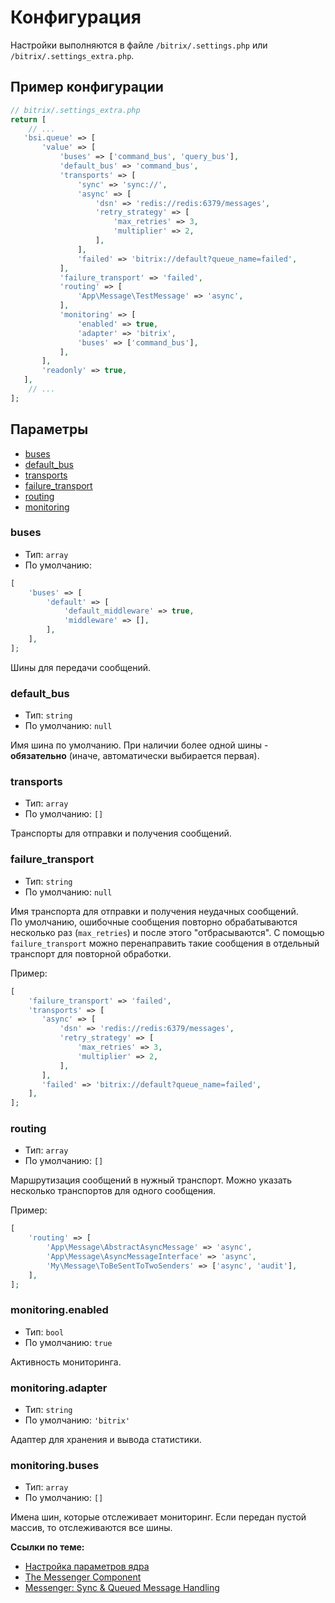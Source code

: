 # Конфигурация

Настройки выполняются в файле `/bitrix/.settings.php` или `/bitrix/.settings_extra.php`.

## Пример конфигурации

```php
// bitrix/.settings_extra.php
return [
    // ...
   'bsi.queue' => [
       'value' => [
           'buses' => ['command_bus', 'query_bus'],
           'default_bus' => 'command_bus',
           'transports' => [
               'sync' => 'sync://',
               'async' => [
                   'dsn' => 'redis://redis:6379/messages',
                   'retry_strategy' => [
                       'max_retries' => 3,
                       'multiplier' => 2,
                   ],
               ],
               'failed' => 'bitrix://default?queue_name=failed',
           ],
           'failure_transport' => 'failed',
           'routing' => [
               'App\Message\TestMessage' => 'async',
           ],
           'monitoring' => [
               'enabled' => true,
               'adapter' => 'bitrix',
               'buses' => ['command_bus'],
           ],
       ],
       'readonly' => true,
   ],
    // ...
];
```

## Параметры

- [buses](#buses)
- [default_bus](#default_bus)
- [transports](#transports)
- [failure_transport](#failure_transport)
- [routing](#routing)
- [monitoring](#monitoring-enabled)

### buses

- Тип: `array`
- По умолчанию:
```php
[
    'buses' => [
        'default' => [
            'default_middleware' => true,
            'middleware' => [],
        ],
    ],
];
```

Шины для передачи сообщений.

### default_bus

- Тип: `string`
- По умолчанию: `null`

Имя шина по умолчанию. При наличии более одной шины - **обязательно** (иначе, автоматически выбирается первая).

### transports

- Тип: `array`
- По умолчанию: `[]`

Транспорты для отправки и получения сообщений.

### failure_transport

- Тип: `string`
- По умолчанию: `null`

Имя транспорта для отправки и получения неудачных сообщений.  
По умолчанию, ошибочные сообщения повторно обрабатываются несколько раз (`max_retries`) и после этого "отбрасываются". С помощью `failure_transport` можно перенаправить такие сообщения в отдельный транспорт для повторной обработки.

Пример:

```php
[
    'failure_transport' => 'failed',
    'transports' => [
       'async' => [
           'dsn' => 'redis://redis:6379/messages',
           'retry_strategy' => [
               'max_retries' => 3,
               'multiplier' => 2,
           ],
       ],
       'failed' => 'bitrix://default?queue_name=failed',
    ],
];
```

### routing

- Тип: `array`
- По умолчанию: `[]`

Маршрутизация сообщений в нужный транспорт. Можно указать несколько транспортов для одного сообщения.

Пример:

```php
[
    'routing' => [
        'App\Message\AbstractAsyncMessage' => 'async',
        'App\Message\AsyncMessageInterface' => 'async',
        'My\Message\ToBeSentToTwoSenders' => ['async', 'audit'],
    ],
];
```

### monitoring.enabled

- Тип: `bool`
- По умолчанию: `true`

Активность мониторинга.

### monitoring.adapter

- Тип: `string`
- По умолчанию: `'bitrix'`

Адаптер для хранения и вывода статистики.

### monitoring.buses

- Тип: `array`
- По умолчанию: `[]`

Имена шин, которые отслеживает мониторинг. Если передан пустой массив, то отслеживаются все шины.

**Ссылки по теме:**

- [Настройка параметров ядра](https://dev.1c-bitrix.ru/learning/course/index.php?COURSE_ID=43&LESSON_ID=2795)
- [The Messenger Component](https://symfony.com/doc/current/components/messenger.html)
- [Messenger: Sync & Queued Message Handling](https://symfony.com/doc/current/messenger.html)